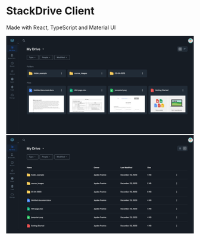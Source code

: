 # StackDrive Client

Made with React, TypeScript and Material UI

![Image Alt Text](assets/grid_view.png)
![Image Alt Text](assets/list_view.png)
